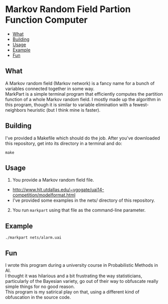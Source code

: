 # Markov Random Field Partion Function Computer

* [What](#what)
* [Building](#building)
* [Usage](#usage)
* [Example](#example)
* [Fun](#fun)

## What

A Markov random field (Markov network) is a fancy name for a bunch of variables connected
together in some way.  
MarkPart is a simple terminal program that efficiently computes the
partition function of a whole Markov random field.
I mostly made up the algorithm in this program, though it is similar to variable elimination
with a fewest-neighbors heuristic (but I think mine is faster).

## Building

I've provided a Makefile which should do the job.
After you've downloaded this repository, get into its directory in a terminal and do:

```
make
```

## Usage

1. You provide a Markov random field file.
  * http://www.hlt.utdallas.edu/~vgogate/uai14-competition/modelformat.html
  * I've provided some examples in the nets/ directory of this repository.
2. You run `markpart` using that file as the command-line parameter.

## Example

```
./markpart nets/alarm.uai
```

## Fun

I wrote this program during a university course in Probabilistic Methods in AI.  
I thought it was hilarious and a bit frustrating the way statisticians, particularly
of the Bayesian variety, go out of their way to obfuscate really simple things for
no good reason.  
This program is my satirical play on that, using a different kind of obfuscation in the source code.
